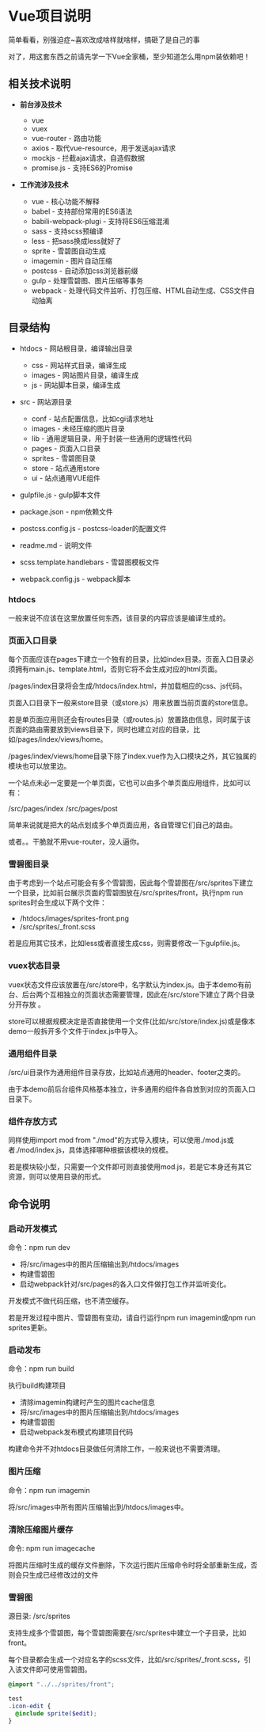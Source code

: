 # Vue项目说明

简单看看，别强迫症~喜欢改成啥样就啥样，搞砸了是自己的事

对了，用这套东西之前请先学一下Vue全家桶，至少知道怎么用npm装依赖吧！

## 相关技术说明

* **前台涉及技术**
    
    * vue
    * vuex
    * vue-router - 路由功能
    * axios - 取代vue-resource，用于发送ajax请求
    * mockjs - 拦截ajax请求，自造假数据
    * promise.js - 支持ES6的Promise
    
* **工作流涉及技术**

    * vue - 核心功能不解释
    * babel - 支持部份常用的ES6语法
    * babili-webpack-plugi - 支持将ES6压缩混淆
    * sass - 支持scss预编译
    * less - 把sass换成less就好了
    * sprite - 雪碧图自动生成
    * imagemin - 图片自动压缩
    * postcss - 自动添加css浏览器前缀
    * gulp - 处理雪碧图、图片压缩等事务
    * webpack - 处理代码文件监听、打包压缩、HTML自动生成、CSS文件自动抽离

## 目录结构

* htdocs - 网站根目录，编译输出目录

    * css - 网站样式目录，编译生成
    * images - 网站图片目录，编译生成
    * js - 网站脚本目录，编译生成
    
* src - 网站源目录

    * conf - 站点配置信息，比如cgi请求地址 
    * images - 未经压缩的图片目录
    * lib - 通用逻辑目录，用于封装一些通用的逻辑性代码
    * pages - 页面入口目录
    * sprites - 雪碧图目录
    * store - 站点通用store
    * ui - 站点通用VUE组件
    
* gulpfile.js - gulp脚本文件
* package.json - npm依赖文件
* postcss.config.js - postcss-loader的配置文件
* readme.md - 说明文件
* scss.template.handlebars - 雪碧图模板文件
* webpack.config.js - webpack脚本

### htdocs

一般来说不应该在这里放置任何东西，该目录的内容应该是编译生成的。

### 页面入口目录

每个页面应该在pages下建立一个独有的目录，比如index目录。页面入口目录必须拥有main.js、template.html，否则它将不会生成对应的html页面。

/pages/index目录将会生成/htdocs/index.html，并加载相应的css、js代码。

页面入口目录下一般来store目录（或store.js）用来放置当前页面的store信息。

若是单页面应用则还会有routes目录（或routes.js）放置路由信息，同时属于该页面的路由需要放到views目录下，同时也建立对应的目录，比如/pages/index/views/home。

/pages/index/views/home目录下除了index.vue作为入口模块之外，其它独属的模块也可以放里边。

一个站点未必一定要是一个单页面，它也可以由多个单页面应用组件，比如可以有：

/src/pages/index
/src/pages/post

简单来说就是把大的站点划成多个单页面应用，各自管理它们自己的路由。

或者。。干脆就不用vue-router，没人逼你。

### 雪碧图目录

由于考虑到一个站点可能会有多个雪碧图，因此每个雪碧图在/src/sprites下建立一个目录，比如前台展示页面的雪碧图放在/src/sprites/front，执行npm run sprites时会生成以下两个文件：

* /htdocs/images/sprites-front.png
* /src/sprites/_front.scss

若是应用其它技术，比如less或者直接生成css，则需要修改一下gulpfile.js。

### vuex状态目录

vuex状态文件应该放置在/src/store中，名字默认为index.js。由于本demo有前台、后台两个互相独立的页面状态需要管理，因此在/src/store下建立了两个目录分开存放 。

store可以根据规模决定是否直接使用一个文件(比如/src/store/index.js)或是像本demo一般拆开多个文件于index.js中导入。

### 通用组件目录

/src/ui目录作为通用组件目录存放，比如站点通用的header、footer之类的。

由于本demo前后台组件风格基本独立，许多通用的组件各自放到对应的页面入口目录下。

### 组件存放方式

同样使用import mod from "./mod"的方式导入模块，可以使用./mod.js或者./mod/index.js，具体选择哪种根据该模块的规模。

若是模块较小型，只需要一个文件即可则直接使用mod.js，若是它本身还有其它资源，则可以使用目录的形式。

## 命令说明

### 启动开发模式

命令：npm run dev

* 将/src/images中的图片压缩输出到/htdocs/images
* 构建雪碧图
* 启动webpack针对/src/pages的各入口文件做打包工作并监听变化。

开发模式不做代码压缩，也不清空缓存。

若是开发过程中图片、雪碧图有变动，请自行运行npm run imagemin或npm run sprites更新。

### 启动发布

命令：npm run build

执行build构建项目

* 清除imagemin构建时产生的图片cache信息
* 将/src/images中的图片压缩输出到/htdocs/images
* 构建雪碧图
* 启动webpack发布模式构建项目代码

构建命令并不对htdocs目录做任何清除工作，一般来说也不需要清理。

### 图片压缩

命令：npm run imagemin

将/src/images中所有图片压缩输出到/htdocs/images中。

### 清除压缩图片缓存

命令: npm run imagecache

将图片压缩时生成的缓存文件删除，下次运行图片压缩命令时将全部重新生成，否则会只生成已经修改过的文件

### 雪碧图

源目录: /src/sprites

支持生成多个雪碧图，每个雪碧图需要在/src/sprites中建立一个子目录，比如front。

每个目录都会生成一个对应名字的scss文件，比如/src/sprites/_front.scss，引入该文件即可使用雪碧图。

```scss
@import "../../sprites/front";

test
.icon-edit {
  @include sprite($edit);
}

```


